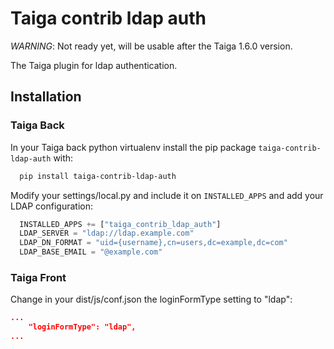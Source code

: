 Taiga contrib ldap auth
=======================

*WARNING*: Not ready yet, will be usable after the Taiga 1.6.0 version.

The Taiga plugin for ldap authentication.

Installation
------------

### Taiga Back

In your Taiga back python virtualenv install the pip package
`taiga-contrib-ldap-auth` with:

```bash
  pip install taiga-contrib-ldap-auth
```

Modify your settings/local.py and include it on `INSTALLED_APPS` and add your
LDAP configuration:

```python
  INSTALLED_APPS += ["taiga_contrib_ldap_auth"]
  LDAP_SERVER = "ldap://ldap.example.com"
  LDAP_DN_FORMAT = "uid={username},cn=users,dc=example,dc=com"
  LDAP_BASE_EMAIL = "@example.com"
```

### Taiga Front

Change in your dist/js/conf.json the loginFormType setting to "ldap":

```json
...
    "loginFormType": "ldap",
...
```
